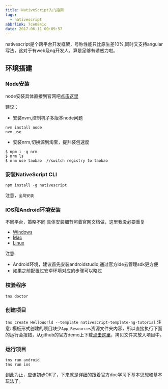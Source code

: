 ```yaml
---
title: NativeScript入门指南
tags:
  - nativescript
abbrlink: 7ce0841c
date: 2017-06-11 00:09:57
---
```

nativescript是个跨平台开发框架，号称性能只比原生差10%,同时又支持angular写法，这对于有web及ng开发人，算是足够有诱惑力啦。

## 环境搭建

### Node安装

node安装具体直接到官网吧[点击这里](https://nodejs.org/zh-cn/download/)

建议：
+ 安装nvm,控制机子多版本node问题
```
nvm install node
nvm use
```
+ 安装nrm,切换源到淘宝，提升装包速度
```
$ npm i -g nrm
$ nrm ls
$ nrm use taobao  //switch registry to taobao
```

### 安装NativeScript CLI
`npm install -g nativescript`

注意，`全局安装`

### IOS和Android环境安装
不同平台，策略不同
具体安装细节照着官网文档做，这里我没必要重复
+ [Windows](http://docs.nativescript.org/angular/start/ns-setup-win)
+ [Mac](http://docs.nativescript.org/angular/start/ns-setup-os-x)
+ [Linux](http://docs.nativescript.org/angular/start/ns-setup-linux)

注意:
+ Android环境，建议首先安装androidstudio,通过官方ide去管理sdk更方便
+ 如果之前配置过安卓环境对应的步骤可以略过 


### 校验程序
`tns doctor`

### 创建项目
`tns create HelloWorld --template nativescript-template-ng-tutorial`
注意:
模板形式创建的项目缺少`App_Resources`资源文件夹内容，所以直接执行下面的运行会报错，从github的官方demo上下载[点击这里](https://github.com/NativeScript/nativescript-marketplace-demo/tree/master/app/App_Resources)，拷贝文件夹放入项目中。

### 运行项目

```
tns run android
tns run ios
```

到此为止，应该初步OK了，下来就是详细的跟着官方doc学习下基本思想和基本玩法了。
